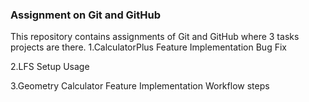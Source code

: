 

### Assignment on Git and GitHub

This repository contains assignments of Git and GitHub where 3 tasks projects are there. 
1.CalculatorPlus
    Feature Implementation
    Bug Fix

2.LFS
   Setup 
   Usage

3.Geometry Calculator
  Feature Implementation
  Workflow steps
